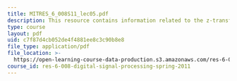 ```yaml
---
title: MITRES_6_008S11_lec05.pdf
description: This resource contains information related to the z-transform.
type: course
layout: pdf
uid: c7f87d4cb052de4f4881ee8c3c90b8e8
file_type: application/pdf
file_location: >-
  https://open-learning-course-data-production.s3.amazonaws.com/res-6-008-digital-signal-processing-spring-2011/c7f87d4cb052de4f4881ee8c3c90b8e8_MITRES_6_008S11_lec05.pdf
course_id: res-6-008-digital-signal-processing-spring-2011
---
```

